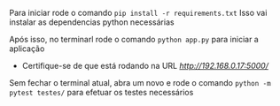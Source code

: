 Para iniciar rode o comando `pip install -r requirements.txt`
Isso vai instalar as dependencias python necessárias

Após isso, no terminarl rode o comando `python app.py` para iniciar a aplicação
- Certifique-se de que está rodando na URL *http://192.168.0.17:5000/*

Sem fechar o terminal atual, abra um novo e rode o comando `python -m pytest testes/` para efetuar os testes necessários
